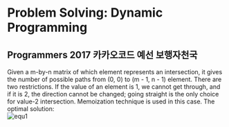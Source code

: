 # Problem Solving: Dynamic Programming

## Programmers 2017 카카오코드 예선 보행자천국
Given a m-by-n matrix of which element represents an intersection, it gives the 
number of possible paths from (0, 0) to (m - 1, n - 1) element. There are two 
restrictions. If the value of an element is 1, we cannot get through, and if it
is 2, the direction cannot be changed; going straight is the only choice for 
value-2 intersection. Memoization technique is used in this case. The optimal solution:  
![equ1](https://latex.codecogs.com/svg.image?\theta_{ij}=\left\{\begin{matrix}\theta_{(i-1)j}\\\theta_{(i-x)j}\end{matrix}\right.&plus;\left\{\begin{matrix}\theta_{i(j-1)}\&space;where\&space;correspodint\&space;intersection\&space;value&space;=&space;0\&space;or\&space;1\\\theta_{i(j-y)}\&space;where\&space;corresponding\&space;intersection\&space;value&space;=&space;2\&space;\&space;\&space;\&space;\end{matrix}\right.\\\\_{\&space;\&space;\&space;\&space;\&space;\&space;\&space;\&space;\&space;\&space;\&space;\&space;\&space;\&space;for\&space;smallest\&space;x\&space;s.t.\&space;2\&space;\leq\&space;x\&space;\leq\&space;i\&space;and\&space;intersection\&space;value_{(i-x)j}\&space;\neq\&space;2\&space;and}\\_{\&space;\&space;\&space;\&space;\&space;\&space;\&space;\&space;\&space;\&space;\&space;\&space;\&space;\&space;\&space;\&space;\&space;\&space;\&space;\&space;\&space;\&space;\&space;\&space;\&space;\&space;\&space;\&space;for\&space;smallest\&space;y\&space;s.t.\&space;2\&space;\leq\&space;y\&space;\leq\&space;j\&space;and\&space;intersection\&space;value_{i(j-y)}\&space;\neq\&space;2})
